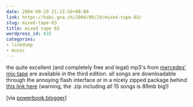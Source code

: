 ```yaml
---
date: 2004-09-29 21:13:58+00:00
link: https://habi.gna.ch/2004/09/29/mixed-tape-03/
slug: mixed-tape-03
title: mixed tape 03
wordpress_id: 632
categories:
- linkdump
- music
---
```


the quite excellent (and completely free and legal) mp3's from [mercedes' mix-tape](http://www3.mercedes-benz.com/mixedtape/mixedtape.html) are available in the third edition.
all songs are downloadable through the annoying flash interface or in a nicely zipped package behind [this link here](http://audio.mb.s-v.de/modules/mod_dl.php?lang=en&cover=1&tracks=all) (warning, the .zip including all 15 songs is 89mb big!)

[via [powerbook.blogger](http://powerbook.blogger.de/stories/154224/)]
